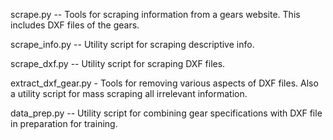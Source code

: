 scrape.py -- Tools for scraping information from a gears website. This includes DXF files of the gears.

scrape_info.py -- Utility script for scraping descriptive info.

scrape_dxf.py -- Utility script for scraping DXF files.

extract_dxf_gear.py - Tools for removing various aspects of DXF files. Also a utility script for mass scraping all irrelevant information.

data_prep.py -- Utility script for combining gear specifications with DXF file in preparation for training.
